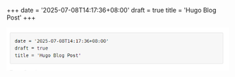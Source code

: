 +++
date = '2025-07-08T14:17:36+08:00'
draft = true
title = 'Hugo Blog Post'
+++

![](../../assets/2025-07-08-14-19-45-image.png)
